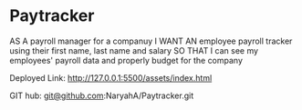 # Paytracker

AS A payroll manager for a companuy
I WANT AN employee payroll tracker using their first name, last name and salary 
SO THAT I can see my employees' payroll data and properly budget for the company

Deployed Link:
http://127.0.0.1:5500/assets/index.html

GIT hub:
git@github.com:NaryahA/Paytracker.git